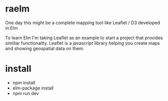 # raelm
One day this might be a complete mapping tool like Leaflet / D3 developed in Elm

To learn Elm I'm taking Leaflet as an example to start a project that provides similiar functionality.
Leaflet is a javascript library helping you create maps and showing geospatial data on them.

# install
- npm install
- elm-package install
- npm run dev
